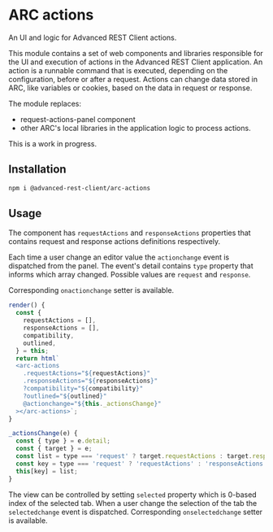 # ARC actions

An UI and logic for Advanced REST Client actions.

This module contains a set of web components and libraries responsible for the UI and execution of actions in the Advanced REST Client application.
An action is a runnable command that is executed, depending on the configuration, before or after a request. Actions can change data stored in ARC,
like variables or cookies, based on the data in request or response.

The module replaces:
-   request-actions-panel component
-   other ARC's local libraries in the application logic to process actions.

This is a work in progress.

## Installation

```bash
npm i @advanced-rest-client/arc-actions
```

## Usage

The component has `requestActions` and `responseActions` properties that contains
request and response actions definitions respectively.

Each time a user change an editor value the `actionchange` event is dispatched from the panel. The event's detail contains `type` property that informs which array changed. Possible values are `request` and `response`.

Corresponding `onactionchange` setter is available.

```javascript
render() {
  const {
    requestActions = [],
    responseActions = [],
    compatibility,
    outlined,
  } = this;
  return html`
  <arc-actions
    .requestActions="${requestActions}"
    .responseActions="${responseActions}"
    ?compatibility="${compatibility}"
    ?outlined="${outlined}"
    @actionchange="${this._actionsChange}"
  ></arc-actions>`;
}

_actionsChange(e) {
  const { type } = e.detail;
  const { target } = e;
  const list = type === 'request' ? target.requestActions : target.responseActions;
  const key = type === 'request' ? 'requestActions' : 'responseActions';
  this[key] = list;
}
```

The view can be controlled by setting `selected` property which is 0-based index of the selected tab. When a user change the selection of the tab the `selectedchange` event is dispatched. Corresponding `onselectedchange` setter is available.

